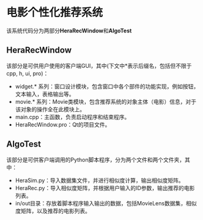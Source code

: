 # 电影个性化推荐系统

该系统代码分为两部分**HeraRecWindow**和**AlgoTest**

## HeraRecWindow

该部分是可供用户使用的客户端GUI，其中(下文中*表示后缀名，包括但不限于cpp, h, ui, pro)：

* widget.* 系列：窗口设计模块，包含窗口中各个部件的功能实现，例如按钮，文本输入，表格输出等。
* movie.* 系列：Movie类模块，包含推荐系统的对象主体（电影）信息，对于该对象的操作全在此模块上。
* main.cpp：主函数，负责启动程序和结束程序。
* HeraRecWindow.pro：Qt的项目文件。

## AlgoTest

该部分是可供客户端调用的Python脚本程序，分为两个文件和两个文件夹，其中：

* HeraSim.py：导入数据集文件，并进行相似度计算，输出相似度矩阵。
* HeraRec.py：导入相似度矩阵，并根据用户输入的ID参数，输出推荐的电影列表。
* in/out目录：存放着脚本程序输入输出的数据，包括MovieLens数据集，相似度矩阵，以及推荐的电影列表。